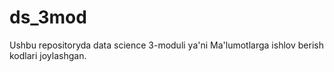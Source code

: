 # ds_3mod
Ushbu repositoryda data science 3-moduli ya'ni Ma'lumotlarga ishlov berish kodlari joylashgan.
